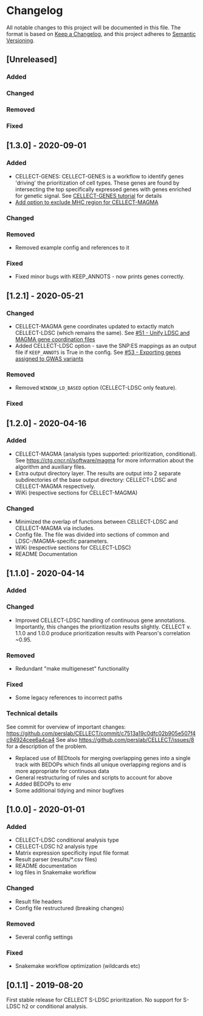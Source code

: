 # Changelog
All notable changes to this project will be documented in this file.
The format is based on [Keep a Changelog](https://keepachangelog.com/en/1.0.0/),
and this project adheres to [Semantic Versioning](https://semver.org/spec/v2.0.0.html).

## [Unreleased]

### Added
### Changed
### Removed
### Fixed


## [1.3.0] - 2020-09-01

### Added
- CELLECT-GENES: CELLECT-GENES is a workflow to identify genes 'driving' the prioritization of cell types. These genes are found by intersecting the top specifically expressed genes with genes enriched for genetic signal. See [CELLECT-GENES tutorial](https://github.com/perslab/CELLECT/wiki/CELLECT-GENES-Tutorial) for details
- [Add option to exclude MHC region for CELLECT-MAGMA](https://github.com/perslab/CELLECT/issues/52)
### Changed
### Removed
- Removed example config and references to it
### Fixed
- Fixed minor bugs with KEEP_ANNOTS - now prints genes correctly.

## [1.2.1] - 2020-05-21
### Changed
- CELLECT-MAGMA gene coordinates updated to extactly match CELLECT-LDSC (which remains the same). See [#51 - Unify LDSC and MAGMA gene coordination files](https://github.com/perslab/CELLECT/issues/51)
- Added CELLECT-LDSC option - save the SNP:ES mappings as an output file if `KEEP_ANNOTS` is True in the config. See [#53 - Exporting genes assigned to GWAS variants](https://github.com/perslab/CELLECT/issues/53)
### Removed
- Removed `WINDOW_LD_BASED` option (CELLECT-LDSC only feature). 
### Fixed

## [1.2.0] - 2020-04-16
### Added
- CELLECT-MAGMA (analysis types supported: prioritization, conditional). See https://ctg.cncr.nl/software/magma for more information about the algorithm and auxiliary files. 
- Extra output directory layer. The results are output into 2 separate subdirectories of the base output directory: CELLECT-LDSC and CELLECT-MAGMA respectively.
- WiKi (respective sections for CELLECT-MAGMA)
### Changed
- Minimized the overlap of functions between CELLECT-LDSC and CELLECT-MAGMA via includes. 
- Config file. The file was divided into sections of common and LDSC-/MAGMA-specific parameters. 
- WiKi (respective sections for CELLECT-LDSC)
- README Documentation
## [1.1.0] - 2020-04-14
### Added
### Changed
- Improved CELLECT-LDSC handling of continuous gene annotations. Importantly, this changes the prioritization results slightly. 
CELLECT v. 1.1.0 and 1.0.0 produce prioritization results with Pearson's correlation ~0.95.
### Removed
- Redundant "make multigeneset" functionality
### Fixed
- Some legacy references to incorrect paths
### Technical details
See commit for overview of important changes: https://github.com/perslab/CELLECT/commit/c7513a19c0dfc02b905e507f4c94924cee6a4ca4
See also https://github.com/perslab/CELLECT/issues/8 for a description of the problem.
- Replaced use of BEDtools for merging overlapping genes into a single track with BEDOPs which finds all unique overlapping regions and is more appropriate for continuous data
- General restructuring of rules and scripts to account for above
- Added BEDOPs to env
- Some additional tidying and minor bugfixes
## [1.0.0] - 2020-01-01
### Added
- CELLECT-LDSC conditional analysis type
- CELLECT-LDSC h2 analysis type
- Matrix expression specificity input file format
- Result parser (results/*.csv files)
- README documentation
- log files in Snakemake workflow
### Changed
- Result file headers
- Config file restructured (breaking changes)
### Removed
- Several config settings
### Fixed
- Snakemake workflow optimization (wildcards etc)


## [0.1.1] - 2019-08-20
First stable release for CELLECT S-LDSC prioritization. No support for S-LDSC h2 or conditional analysis.
